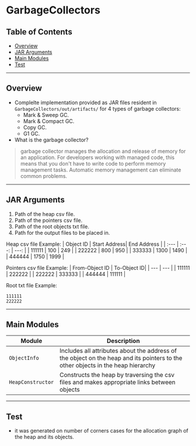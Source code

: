 # GarbageCollectors
## Table of Contents
- [Overview](#Overview)
- [JAR Arguments](#JAR-Arguments)
- [Main Modules](#Main-Modules)
- [Test](#Test)
---
## Overview
+ Complelte implementation provided as JAR files resident in `GarbageCollectors/out/artifacts/` for 4 types of garbage collectors:
  - Mark & Sweep GC.
  - Mark & Compact GC.
  - Copy GC.
  - G1 GC.
+ What is the garbage collector?
>garbage collector manages the allocation and release of memory for an application. For developers working with managed code, this means that you don't have to write code to perform memory management tasks. Automatic memory management can eliminate common problems.
---
## JAR Arguments

1. Path of the heap csv file.
1. Path of the pointers csv file.
1. Path of the root objects txt file.
1. Path for the output files to be placed in.

Heap csv file Example:
| Object ID | Start Address| End Address |
| :---         |     :---:      |          ---: |
| 111111   | 100     | 249    |
| 222222     | 800       | 950      |
| 333333     | 1300       | 1490      |
| 444444     | 1750       | 1999      |

Pointers csv file Example:
| From-Object ID | To-Object ID|
| ---         |     ---     |
| 111111   | 222222     |
| 222222     | 333333     |
| 444444     | 111111       |

Root txt file Example:
```
111111
222222
```

---
## Main Modules
| Module | Description |
| --- | --- |
| `ObjectInfo` | Includes all attributes about the address of the object on the heap and its pointers to the other objects in the heap hierarchy |
| `HeapConstructor` | Constructs the heap by traversing the csv files and makes appropriate links between objects |
---
## Test
+ it was generated on number of corners cases for the allocation graph of the heap and its objects.

